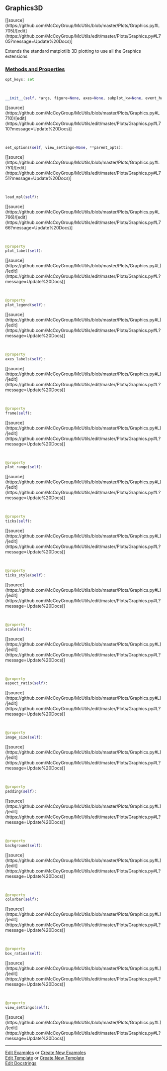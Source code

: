## <a id="McUtils.Plots.Graphics.Graphics3D">Graphics3D</a> 
<div class="docs-source-link" markdown="1">
[[source](https://github.com/McCoyGroup/McUtils/blob/master/Plots/Graphics.py#L705)/[edit](https://github.com/McCoyGroup/McUtils/edit/master/Plots/Graphics.py#L705?message=Update%20Docs)]
</div>

Extends the standard matplotlib 3D plotting to use all the Graphics extensions

<div class="collapsible-section">
 <div class="collapsible-section collapsible-section-header" markdown="1">
 
### <a class="collapse-link" data-toggle="collapse" href="#methods">Methods and Properties</a> <a class="float-right" data-toggle="collapse" href="#methods"><i class="fa fa-chevron-down"></i></a>

 </div>
 <div class="collapsible-section collapsible-section-body collapse" id="methods" markdown="1">

```python
opt_keys: set
```
<a id="McUtils.Plots.Graphics.Graphics3D.__init__" class="docs-object-method">&nbsp;</a> 
```python
__init__(self, *args, figure=None, axes=None, subplot_kw=None, event_handlers=None, animate=None, axes_labels=None, plot_label=None, plot_range=None, plot_legend=None, ticks=None, scale=None, ticks_style=None, image_size=None, background=None, view_settings=None, backend=<Backends.MPL: 'matplotlib'>, **kwargs): 
```
<div class="docs-source-link" markdown="1">
[[source](https://github.com/McCoyGroup/McUtils/blob/master/Plots/Graphics.py#L710)/[edit](https://github.com/McCoyGroup/McUtils/edit/master/Plots/Graphics.py#L710?message=Update%20Docs)]
</div>

<a id="McUtils.Plots.Graphics.Graphics3D.set_options" class="docs-object-method">&nbsp;</a> 
```python
set_options(self, view_settings=None, **parent_opts): 
```
<div class="docs-source-link" markdown="1">
[[source](https://github.com/McCoyGroup/McUtils/blob/master/Plots/Graphics.py#L751)/[edit](https://github.com/McCoyGroup/McUtils/edit/master/Plots/Graphics.py#L751?message=Update%20Docs)]
</div>

<a id="McUtils.Plots.Graphics.Graphics3D.load_mpl" class="docs-object-method">&nbsp;</a> 
```python
load_mpl(self): 
```
<div class="docs-source-link" markdown="1">
[[source](https://github.com/McCoyGroup/McUtils/blob/master/Plots/Graphics.py#L766)/[edit](https://github.com/McCoyGroup/McUtils/edit/master/Plots/Graphics.py#L766?message=Update%20Docs)]
</div>

<a id="McUtils.Plots.Graphics.Graphics3D.plot_label" class="docs-object-method">&nbsp;</a> 
```python
@property
plot_label(self): 
```
<div class="docs-source-link" markdown="1">
[[source](https://github.com/McCoyGroup/McUtils/blob/master/Plots/Graphics.py#L)/[edit](https://github.com/McCoyGroup/McUtils/edit/master/Plots/Graphics.py#L?message=Update%20Docs)]
</div>

<a id="McUtils.Plots.Graphics.Graphics3D.plot_legend" class="docs-object-method">&nbsp;</a> 
```python
@property
plot_legend(self): 
```
<div class="docs-source-link" markdown="1">
[[source](https://github.com/McCoyGroup/McUtils/blob/master/Plots/Graphics.py#L)/[edit](https://github.com/McCoyGroup/McUtils/edit/master/Plots/Graphics.py#L?message=Update%20Docs)]
</div>

<a id="McUtils.Plots.Graphics.Graphics3D.axes_labels" class="docs-object-method">&nbsp;</a> 
```python
@property
axes_labels(self): 
```
<div class="docs-source-link" markdown="1">
[[source](https://github.com/McCoyGroup/McUtils/blob/master/Plots/Graphics.py#L)/[edit](https://github.com/McCoyGroup/McUtils/edit/master/Plots/Graphics.py#L?message=Update%20Docs)]
</div>

<a id="McUtils.Plots.Graphics.Graphics3D.frame" class="docs-object-method">&nbsp;</a> 
```python
@property
frame(self): 
```
<div class="docs-source-link" markdown="1">
[[source](https://github.com/McCoyGroup/McUtils/blob/master/Plots/Graphics.py#L)/[edit](https://github.com/McCoyGroup/McUtils/edit/master/Plots/Graphics.py#L?message=Update%20Docs)]
</div>

<a id="McUtils.Plots.Graphics.Graphics3D.plot_range" class="docs-object-method">&nbsp;</a> 
```python
@property
plot_range(self): 
```
<div class="docs-source-link" markdown="1">
[[source](https://github.com/McCoyGroup/McUtils/blob/master/Plots/Graphics.py#L)/[edit](https://github.com/McCoyGroup/McUtils/edit/master/Plots/Graphics.py#L?message=Update%20Docs)]
</div>

<a id="McUtils.Plots.Graphics.Graphics3D.ticks" class="docs-object-method">&nbsp;</a> 
```python
@property
ticks(self): 
```
<div class="docs-source-link" markdown="1">
[[source](https://github.com/McCoyGroup/McUtils/blob/master/Plots/Graphics.py#L)/[edit](https://github.com/McCoyGroup/McUtils/edit/master/Plots/Graphics.py#L?message=Update%20Docs)]
</div>

<a id="McUtils.Plots.Graphics.Graphics3D.ticks_style" class="docs-object-method">&nbsp;</a> 
```python
@property
ticks_style(self): 
```
<div class="docs-source-link" markdown="1">
[[source](https://github.com/McCoyGroup/McUtils/blob/master/Plots/Graphics.py#L)/[edit](https://github.com/McCoyGroup/McUtils/edit/master/Plots/Graphics.py#L?message=Update%20Docs)]
</div>

<a id="McUtils.Plots.Graphics.Graphics3D.scale" class="docs-object-method">&nbsp;</a> 
```python
@property
scale(self): 
```
<div class="docs-source-link" markdown="1">
[[source](https://github.com/McCoyGroup/McUtils/blob/master/Plots/Graphics.py#L)/[edit](https://github.com/McCoyGroup/McUtils/edit/master/Plots/Graphics.py#L?message=Update%20Docs)]
</div>

<a id="McUtils.Plots.Graphics.Graphics3D.aspect_ratio" class="docs-object-method">&nbsp;</a> 
```python
@property
aspect_ratio(self): 
```
<div class="docs-source-link" markdown="1">
[[source](https://github.com/McCoyGroup/McUtils/blob/master/Plots/Graphics.py#L)/[edit](https://github.com/McCoyGroup/McUtils/edit/master/Plots/Graphics.py#L?message=Update%20Docs)]
</div>

<a id="McUtils.Plots.Graphics.Graphics3D.image_size" class="docs-object-method">&nbsp;</a> 
```python
@property
image_size(self): 
```
<div class="docs-source-link" markdown="1">
[[source](https://github.com/McCoyGroup/McUtils/blob/master/Plots/Graphics.py#L)/[edit](https://github.com/McCoyGroup/McUtils/edit/master/Plots/Graphics.py#L?message=Update%20Docs)]
</div>

<a id="McUtils.Plots.Graphics.Graphics3D.padding" class="docs-object-method">&nbsp;</a> 
```python
@property
padding(self): 
```
<div class="docs-source-link" markdown="1">
[[source](https://github.com/McCoyGroup/McUtils/blob/master/Plots/Graphics.py#L)/[edit](https://github.com/McCoyGroup/McUtils/edit/master/Plots/Graphics.py#L?message=Update%20Docs)]
</div>

<a id="McUtils.Plots.Graphics.Graphics3D.background" class="docs-object-method">&nbsp;</a> 
```python
@property
background(self): 
```
<div class="docs-source-link" markdown="1">
[[source](https://github.com/McCoyGroup/McUtils/blob/master/Plots/Graphics.py#L)/[edit](https://github.com/McCoyGroup/McUtils/edit/master/Plots/Graphics.py#L?message=Update%20Docs)]
</div>

<a id="McUtils.Plots.Graphics.Graphics3D.colorbar" class="docs-object-method">&nbsp;</a> 
```python
@property
colorbar(self): 
```
<div class="docs-source-link" markdown="1">
[[source](https://github.com/McCoyGroup/McUtils/blob/master/Plots/Graphics.py#L)/[edit](https://github.com/McCoyGroup/McUtils/edit/master/Plots/Graphics.py#L?message=Update%20Docs)]
</div>

<a id="McUtils.Plots.Graphics.Graphics3D.box_ratios" class="docs-object-method">&nbsp;</a> 
```python
@property
box_ratios(self): 
```
<div class="docs-source-link" markdown="1">
[[source](https://github.com/McCoyGroup/McUtils/blob/master/Plots/Graphics.py#L)/[edit](https://github.com/McCoyGroup/McUtils/edit/master/Plots/Graphics.py#L?message=Update%20Docs)]
</div>

<a id="McUtils.Plots.Graphics.Graphics3D.view_settings" class="docs-object-method">&nbsp;</a> 
```python
@property
view_settings(self): 
```
<div class="docs-source-link" markdown="1">
[[source](https://github.com/McCoyGroup/McUtils/blob/master/Plots/Graphics.py#L)/[edit](https://github.com/McCoyGroup/McUtils/edit/master/Plots/Graphics.py#L?message=Update%20Docs)]
</div>

 </div>
</div>




___

[Edit Examples](https://github.com/McCoyGroup/McUtils/edit/gh-pages/ci/examples/McUtils/Plots/Graphics/Graphics3D.md) or 
[Create New Examples](https://github.com/McCoyGroup/McUtils/new/gh-pages/?filename=ci/examples/McUtils/Plots/Graphics/Graphics3D.md) <br/>
[Edit Template](https://github.com/McCoyGroup/McUtils/edit/gh-pages/ci/docs/McUtils/Plots/Graphics/Graphics3D.md) or 
[Create New Template](https://github.com/McCoyGroup/McUtils/new/gh-pages/?filename=ci/docs/templates/McUtils/Plots/Graphics/Graphics3D.md) <br/>
[Edit Docstrings](https://github.com/McCoyGroup/McUtils/edit/master/Plots/Graphics.py#L705?message=Update%20Docs)